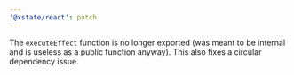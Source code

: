 ```yaml
---
'@xstate/react': patch
---
```


The `executeEffect` function is no longer exported (was meant to be internal and is useless as a public function anyway). This also fixes a circular dependency issue.
